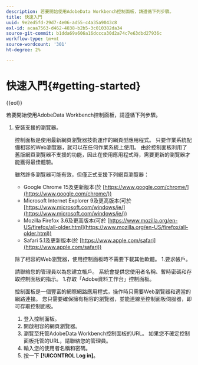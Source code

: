 ```yaml
---
description: 若要開始使用AdobeData Workbench控制面板，請遵循下列步驟。
title: 快速入門
uuid: 9e2ed5fd-29d7-4e06-ad55-c4a35a9043c8
exl-id: acaa7563-d462-4838-b2b5-3c010382da34
source-git-commit: b1dda69a606a16dccca30d2a74c7e63dbd27936c
workflow-type: tm+mt
source-wordcount: '301'
ht-degree: 2%

---
```


# 快速入門{#getting-started}

{{eol}}

若要開始使用AdobeData Workbench控制面板，請遵循下列步驟。

1. 安裝支援的瀏覽器。

   控制面板是使用最新網頁瀏覽器技術運作的網頁型應用程式。 只要作業系統配備相容的Web瀏覽器，就可以在任何作業系統上使用。 由於控制面板利用了舊版網頁瀏覽器不支援的功能，因此在使用應用程式時，需要更新的瀏覽器才能獲得最佳體驗。

   雖然許多瀏覽器可能有效，但僅正式支援下列網頁瀏覽器：

   * Google Chrome 15及更新版本(於 [https://www.google.com/chrome/](https://www.google.com/chrome/))
   * Microsoft Internet Explorer 9及更高版本(可於 [https://www.microsoft.com/windows/ie/](https://www.microsoft.com/windows/ie/))
   * Mozilla Firefox 3.6及更高版本(可於 [https://www.mozilla.org/en-US/firefox/all-older.html](https://www.mozilla.org/en-US/firefox/all-older.html))
   * Safari 5.1及更新版本(於 [https://www.apple.com/safari](https://www.apple.com/safari))

   除了相容的Web瀏覽器，使用控制面板時不需要下載其他軟體。 1.要求帳戶。

   請聯絡您的管理員以為您建立帳戶。 系統會提供您使用者名稱、暫時密碼和存取控制面板的指示。 1.存取「Adobe資料工作台」控制面板。

   控制面板是一個豐富的網際網路應用程式，操作時只需要Web瀏覽器和適當的網路連接。 您只需要確保擁有相容的瀏覽器，並能連線至控制面板伺服器，即可存取控制面板。
   1. 登入控制面板。
   1. 開啟相容的網頁瀏覽器。
   1. 瀏覽至托管AdobeData Workbench控制面板的URL。 如果您不確定控制面板托管的URL，請聯絡您的管理員。
   1. 輸入您的使用者名稱和密碼。
   1. 按一下 **[!UICONTROL Log in]**。
